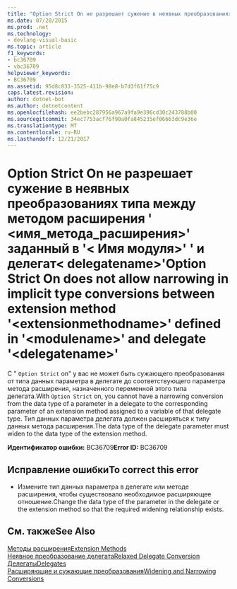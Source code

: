 ```yaml
---
title: "Option Strict On не разрешает сужение в неявных преобразованиях типа между методом расширения &#39; &lt;имя_метода_расширения&gt;&#39; заданный в &#39;&lt; Имя модуля&gt;&#39; &#39; и делегат&lt; delegatename&gt;&#39;"
ms.date: 07/20/2015
ms.prod: .net
ms.technology:
- devlang-visual-basic
ms.topic: article
f1_keywords:
- bc36709
- vbc36709
helpviewer_keywords:
- BC36709
ms.assetid: 95d8c833-3525-411b-98e8-b7d3f61f75c9
caps.latest.revision: 
author: dotnet-bot
ms.author: dotnetcontent
ms.openlocfilehash: ee2bebc287956a967a9fa9e396cd30c243788b00
ms.sourcegitcommit: 34ec7753acf76f90a0fa845235ef06663dc9e36e
ms.translationtype: MT
ms.contentlocale: ru-RU
ms.lasthandoff: 12/21/2017
---
```

# <a name="option-strict-on-does-not-allow-narrowing-in-implicit-type-conversions-between-extension-method-39ltextensionmethodnamegt39-defined-in-39ltmodulenamegt39-and-delegate-39ltdelegatenamegt39"></a><span data-ttu-id="20664-102">Option Strict On не разрешает сужение в неявных преобразованиях типа между методом расширения &#39; &lt;имя_метода_расширения&gt;&#39; заданный в &#39;&lt; Имя модуля&gt;&#39; &#39; и делегат&lt; delegatename&gt;&#39;</span><span class="sxs-lookup"><span data-stu-id="20664-102">Option Strict On does not allow narrowing in implicit type conversions between extension method &#39;&lt;extensionmethodname&gt;&#39; defined in &#39;&lt;modulename&gt;&#39; and delegate &#39;&lt;delegatename&gt;&#39;</span></span>
<span data-ttu-id="20664-103">С " `Option Strict` on" у вас не может быть сужающего преобразования от типа данных параметра в делегате до соответствующего параметра метода расширения, назначенного переменной этого типа делегата.</span><span class="sxs-lookup"><span data-stu-id="20664-103">With `Option Strict` on, you cannot have a narrowing conversion from the data type of a parameter in a delegate to the corresponding parameter of an extension method assigned to a variable of that delegate type.</span></span> <span data-ttu-id="20664-104">Тип данных параметра делегата должен расширяться к типу данных метода расширения.</span><span class="sxs-lookup"><span data-stu-id="20664-104">The data type of the delegate parameter must widen to the data type of the extension method.</span></span>  
  
 <span data-ttu-id="20664-105">**Идентификатор ошибки:** BC36709</span><span class="sxs-lookup"><span data-stu-id="20664-105">**Error ID:** BC36709</span></span>  
  
## <a name="to-correct-this-error"></a><span data-ttu-id="20664-106">Исправление ошибки</span><span class="sxs-lookup"><span data-stu-id="20664-106">To correct this error</span></span>  
  
-   <span data-ttu-id="20664-107">Измените тип данных параметра в делегате или методе расширения, чтобы существовало необходимое расширяющее отношение.</span><span class="sxs-lookup"><span data-stu-id="20664-107">Change the data type of the parameter in the delegate or the extension method so that the required widening relationship exists.</span></span>  
  
## <a name="see-also"></a><span data-ttu-id="20664-108">См. также</span><span class="sxs-lookup"><span data-stu-id="20664-108">See Also</span></span>  
 [<span data-ttu-id="20664-109">Методы расширения</span><span class="sxs-lookup"><span data-stu-id="20664-109">Extension Methods</span></span>](../../visual-basic/programming-guide/language-features/procedures/extension-methods.md)  
 [<span data-ttu-id="20664-110">Неявное преобразование делегата</span><span class="sxs-lookup"><span data-stu-id="20664-110">Relaxed Delegate Conversion</span></span>](../../visual-basic/programming-guide/language-features/delegates/relaxed-delegate-conversion.md)  
 [<span data-ttu-id="20664-111">Делегаты</span><span class="sxs-lookup"><span data-stu-id="20664-111">Delegates</span></span>](../../visual-basic/programming-guide/language-features/delegates/index.md)  
 [<span data-ttu-id="20664-112">Расширяющие и сужающие преобразования</span><span class="sxs-lookup"><span data-stu-id="20664-112">Widening and Narrowing Conversions</span></span>](../../visual-basic/programming-guide/language-features/data-types/widening-and-narrowing-conversions.md)  
 
